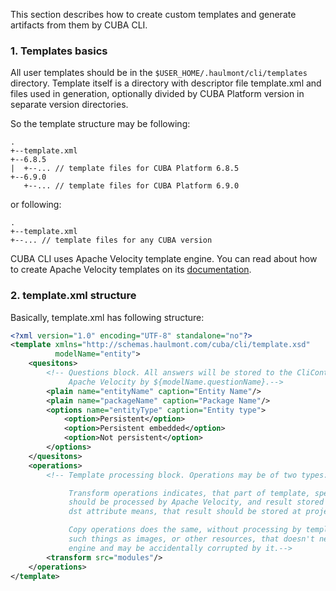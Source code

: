 This section describes how to create custom templates and generate artifacts from them by CUBA CLI.

### 1. Templates basics

All user templates should be in the `$USER_HOME/.haulmont/cli/templates` directory. Template itself is a directory with descriptor file template.xml and files used in generation, optionally divided by CUBA Platform version in separate version directories.

So the template structure may be following:
```
.
+--template.xml
+--6.8.5
|  +--... // template files for CUBA Platform 6.8.5
+--6.9.0
   +--... // template files for CUBA Platform 6.9.0
```
or following:
```
.
+--template.xml
+--... // template files for any CUBA version
```

CUBA CLI uses Apache Velocity template engine.
You can read about how to create Apache Velocity templates on its [documentation](http://velocity.apache.org/engine/1.7/user-guide.html).

### 2. template.xml structure

Basically, template.xml has following structure:

```xml
<?xml version="1.0" encoding="UTF-8" standalone="no"?>
<template xmlns="http://schemas.haulmont.com/cuba/cli/template.xsd"
          modelName="entity">
    <quesitons>
        <!-- Questions block. All answers will be stored to the CliContext and will be available to 
             Apache Velocity by ${modelName.questionName}.-->
        <plain name="entityName" caption="Entity Name"/>
        <plain name="packageName" caption="Package Name"/>
        <options name="entityType" caption="Entity type">
            <option>Persistent</option>
            <option>Persistent embedded</option>
            <option>Not persistent</option>
        </options>
    </quesitons>
    <operations>
        <!-- Template processing block. Operations may be of two types: transform and copy.

             Transform operations indicates, that part of template, specified in 'src' attribute 
             should be processed by Apache Velocity, and result stored to 'dst' directory. Absence of
             dst attribute means, that result should be stored at project root.

             Copy operations does the same, without processing by template engine. It may be necessary for
             such things as images, or other resources, that doesn't need to be processed by template 
             engine and may be accidentally corrupted by it.-->
        <transform src="modules"/>
    </operations>
</template>
```